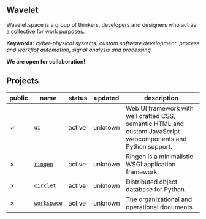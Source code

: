 ## Wavelet

Wavelet.space is a group of thinkers, developers and designers who act as a collective for work purposes.

**Keywords:** *cyber-physical systems*, *custom software development*, *process and workflof automation*, *signal analysis and processing*

**We are open for collaboration!**

## Projects

|public|name|status|updated|description|
|------|----|------|-------|-----------|
|&check;|[`ui`](https://github.com/wavelet-space/ui)|active|unknown|Web UI framework with well crafted CSS, semantic HTML and custom JavaScript webcomponents and Python support.
|&cross;|[`ringen`](https://github.com/wavelet-space/ringen)|active|unknown|Ringen is a minimalistic WSGI application framework.
|&cross;|[`circlet`](https://github.com/wavelet-space/circlet)|active|unknown|Distributed object database for Python.
|&cross;|[`workspace`](https://github.com/wavelet-space/workspace)|active|unknown|The organizational and operational documents.
